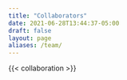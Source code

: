 ```yaml
---
title: "Collaborators"
date: 2021-06-28T13:44:37-05:00
draft: false
layout: page
aliases: /team/
---
```


<div class ="picture-grid">
{{< collaboration >}}
</div>
